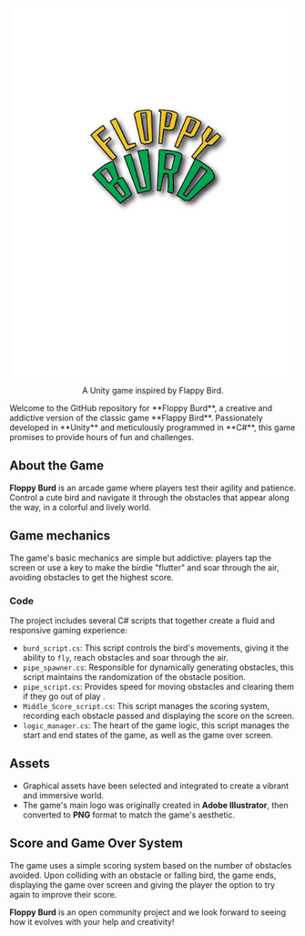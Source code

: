 <p align="center">
  <img src="floppy burd png/Artboard 1.png" alt="LOGO" width="500">
</p>
<p align="center">
  A Unity game inspired by Flappy Bird.
</p>
Welcome to the GitHub repository for **Floppy Burd**, a creative and addictive version of the classic game **Flappy Bird**. Passionately developed in **Unity** and meticulously programmed in **C#**, this game promises to provide hours of fun and challenges.

## About the Game

**Floppy Burd** is an arcade game where players test their agility and patience. Control a cute bird and navigate it through the obstacles that appear along the way, in a colorful and lively world.

## Game mechanics

The game's basic mechanics are simple but addictive: players tap the screen or use a key to make the birdie "flutter" and soar through the air, avoiding obstacles to get the highest score.

### Code

The project includes several C# scripts that together create a fluid and responsive gaming experience:

- `burd_script.cs`: This script controls the bird's movements, giving it the ability to `fly`, reach obstacles and soar through the air.
- `pipe_spawner.cs`: Responsible for dynamically generating obstacles, this script maintains the randomization of the obstacle position.
- `pipe_script.cs`: Provides speed for moving obstacles and clearing them if they go out of play .
- `Middle_Score_script.cs`: This script manages the scoring system, recording each obstacle passed and displaying the score on the screen.
- `logic_manager.cs`: The heart of the game logic, this script manages the start and end states of the game, as well as the game over screen.

## Assets

- Graphical assets have been selected and integrated to create a vibrant and immersive world.
- The game's main logo was originally created in **Adobe Illustrator**, then converted to **PNG** format to match the game's aesthetic.

## Score and Game Over System

The game uses a simple scoring system based on the number of obstacles avoided. Upon colliding with an obstacle or falling bird, the game ends, displaying the game over screen and giving the player the option to try again to improve their score.

**Floppy Burd** is an open community project and we look forward to seeing how it evolves with your help and creativity!
